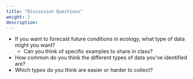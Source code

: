 ```yaml
---
title: "Discussion Questions"
weight: 2
description:
---
```

* If you want to forecast future conditions in ecology, what type of data might you want?
    * Can you think of specific examples to share in class? 
* How common do you think the different types of data you've identified are?
* Which types do you think are easier or harder to collect?

